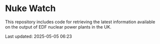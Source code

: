 # Nuke Watch

This repository includes code for retrieving the latest information available on the output of EDF nuclear power plants in the UK.

Last updated: 2025-05-05 06:23